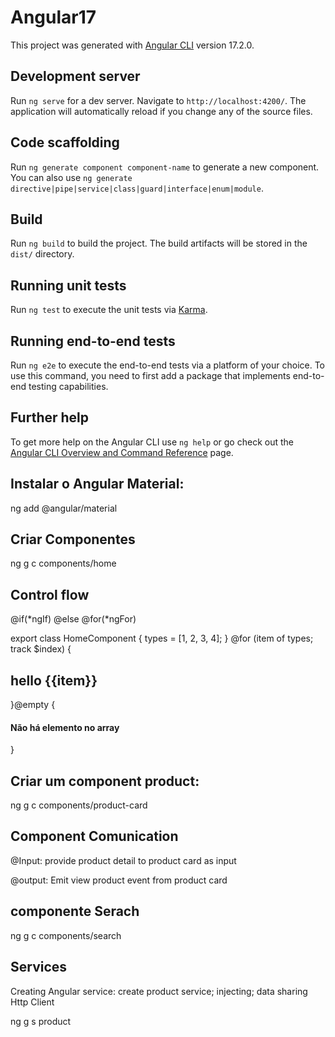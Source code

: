 # Angular17

This project was generated with [Angular CLI](https://github.com/angular/angular-cli) version 17.2.0.

## Development server

Run `ng serve` for a dev server. Navigate to `http://localhost:4200/`. The application will automatically reload if you change any of the source files.

## Code scaffolding

Run `ng generate component component-name` to generate a new component. You can also use `ng generate directive|pipe|service|class|guard|interface|enum|module`.

## Build

Run `ng build` to build the project. The build artifacts will be stored in the `dist/` directory.

## Running unit tests

Run `ng test` to execute the unit tests via [Karma](https://karma-runner.github.io).

## Running end-to-end tests

Run `ng e2e` to execute the end-to-end tests via a platform of your choice. To use this command, you need to first add a package that implements end-to-end testing capabilities.

## Further help

To get more help on the Angular CLI use `ng help` or go check out the [Angular CLI Overview and Command Reference](https://angular.io/cli) page.

## Instalar o Angular Material:

ng add @angular/material

## Criar Componentes

ng g c components/home

## Control flow

@if(*ngIf)
@else
@for(*ngFor)

export class HomeComponent {
types = [1, 2, 3, 4];
}
@for (item of types; track $index) {

<h2>hello {{item}}</h2>
}@empty {
<h4>Não há elemento no array </h4>
}

## Criar um component product:

ng g c components/product-card

## Component Comunication

@Input: provide product detail to product card as input

@output: Emit view product event from product card

## componente Serach

ng g c components/search

## Services

Creating Angular service: create product service; injecting; data sharing
Http Client

ng g s product

